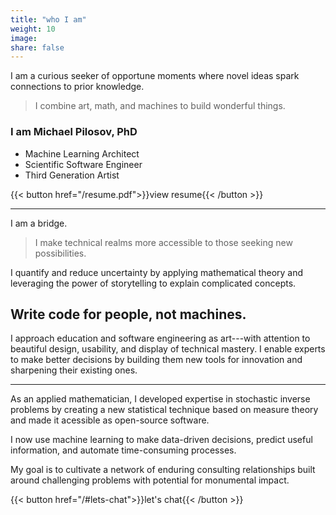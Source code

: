 ```yaml
---
title: "who I am"
weight: 10
image:
share: false
---
```


I am a curious seeker of opportune moments where novel ideas spark connections to prior knowledge.

> I combine art, math, and machines to build wonderful things.

### I am **Michael Pilosov, PhD**
- Machine Learning Architect
- Scientific Software Engineer
- Third Generation Artist


{{< button href="/resume.pdf">}}view resume{{< /button >}}

-----


I am a bridge.

> I make technical realms more accessible to those seeking new possibilities.

I quantify and reduce uncertainty by applying mathematical theory and leveraging the power of storytelling to explain complicated concepts.


## Write code for people, not machines.

I approach education and software engineering as art---with attention to beautiful design, usability, and display of technical mastery.
I enable experts to make better decisions by building them new tools for innovation and sharpening their existing ones.

-----


As an applied mathematician, I developed expertise in stochastic inverse problems by creating a new statistical technique based on measure theory and made it acessible as open-source software.

I now use machine learning to make data-driven decisions, predict useful information, and automate time-consuming processes.


My goal is to cultivate a network of enduring consulting relationships built around challenging problems with potential for monumental impact.

{{< button href="/#lets-chat">}}let's chat{{< /button >}}
<br>

